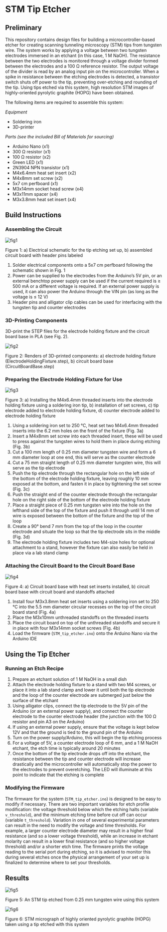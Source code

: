 # STM Tip Etcher

## Preliminary
This repository contains design files for building a microcontroller-based etcher for creating scanning tunneling microscopy (STM) tips from tungsten wire. The system works by applying a voltage between two tungsten electrodes immersed in an etchant (in this case, 1 M NaOH). The resistance between the two electrodes is monitored through a voltage divider formed between the electrodes and a 100 Ω reference resistor. The output voltage of the divider is read by an analog input pin on the microcontroller. When a spike in resistance between the etching electrodes is detected, a transistor switch shuts off power to the tip, preventing over-etching and rounding of the tip. Using tips etched via this system, high resolution STM images of highly-oriented pyrolytic graphite (HOPG) have been obtained.

The following items are required to assemble this system:

*Equipment*

- Soldering iron
- 3D-printer

*Parts (see the included Bill of Materials for sourcing)*

- Arduino Nano (x1)
- 300 Ω resistor (x1)
- 100 Ω resistor (x2)
- Green LED (x1)
- 2N3904 NPN transistor (x1)
- M4x6.4mm heat set insert (x2)
- M4x8mm set screw (x2)
- 5x7 cm perfboard (x1)
- M3x14mm socket head screw (x4)
- M3x11mm spacer (x4)
- M3x3.8mm heat set insert (x4)

## Build Instructions
### Assembling the Circuit

![fig1](/figures/Figure1.jpg)

Figure 1: a) Electrical schematic for the tip etching set up, b) assembled circuit board with header pins labeled

1. Solder electrical components onto a 5x7 cm perfboard following the schematic shown in Fig. 1
2. Power can be supplied to the electrodes from the Arduino’s 5V pin, or an external benchtop power supply
can be used if the current required is ≥ 500 mA or a different voltage is required. If an external power supply is used, it can also power the Arduino through the VIN pin (as long as the voltage is ≤ 12 V)
3. Header pins and alligator clip cables can be used for interfacing with the tungsten tip and counter electrodes

### 3D-Printing Components
3D-print the STEP files for the electrode holding fixture and the circuit board base in PLA (see Fig. 2).

![fig2](/figures/Figure2.jpg)

Figure 2: Renders of 3D-printed components: a) electrode holding fixture (ElectrodeHoldingFixture.step), b) circuit board base (CircuitBoardBase.step)

### Preparing the Electrode Holding Fixture for Use

![fig3](/figures/Figure3.jpg)

Figure 3: a) Installing the M4x6.4mm threaded inserts into the electrode holding fixture using a soldering iron tip, b) installation of set screws, c) tip electrode added to electrode holding fixture, d) counter electrode added to electrode holding fixture

1. Using a soldering iron set to 250 °C, heat set two M4x6.4mm threaded inserts into the 6.2 mm holes on the front of the fixture (Fig. 3a)
2. Insert a M4x8mm set screw into each threaded insert, these will be used to press against the tungsten wires to hold them in place during etching (Fig. 3b)
3. Cut a 100 mm length of 0.25 mm diameter tungsten wire and form a 6 mm diameter loop at one end, this will serve as the counter electrode
4. Cut a 75 mm straight length of 0.25 mm diameter tungsten wire, this will serve as the tip electrode
5. Push the tip electrode through the rectangular hole on the left side of the bottom of the electrode holding fixture, leaving roughly 10 mm exposed at the bottom, and fasten it in place by tightening the set screw (Fig. 3c)
6. Push the straight end of the counter electrode through the rectangular hole on the right side of the bottom of the electrode holding fixture
7. Place a straight piece of 0.25 mm tungsten wire into the hole on the lefthand side of the top of the fixture and push it through until 14 mm of wire is exposed between the bottom of the fixture and the top of the loop
8. Create a 90° bend 7 mm from the top of the loop in the counter electrode and situate the loop so that the tip electrode sits in the middle (Fig. 3d)
9. The electrode holding fixture includes two M4-size holes for optional attachment to a stand, however the fixture can also easily be held in place via a lab stand clamp

### Attaching the Circuit Board to the Circuit Board Base

![fig4](/figures/Figure4.jpg)

Figure 4: a) Circuit board base with heat set inserts installed, b) circuit board base with circuit board and standoffs attached

1. Install four M3x3.8mm heat set inserts using a soldering iron set to 250 °C into the 5.5 mm diameter circular recesses on the top of the circuit board stand (Fig. 4a)
2. Place the M3x10mm unthreaded standoffs on the threaded inserts
3. Place the circuit board on top of the unthreaded standoffs and secure it in place with four M3x14mm socket screws (Fig. 4b)
4. Load the firmware (`STM_tip_etcher.ino`) onto the Arduino Nano via the Arduino IDE

## Using the Tip Etcher

### Running an Etch Recipe

1. Prepare an etchant solution of 1 M NaOH in a small dish
2. Attach the electrode holding fixture to a stand with two M4 screws, or place it into a lab stand clamp and lower it until both the tip electrode and the loop of the counter electrode are submerged just below the surface of the etchant
3. Using alligator clips, connect the tip electrode to the 5V pin of the Arduino (or an external power supply), and connect the counter electrode to the counter electrode header (the junction with the 100 Ω resistor and pin A3 on the Arduino)
4. If using an external power supply, ensure that the voltage is kept below 12V and that the ground is tied to the ground pin of the Arduino
5. Turn on the power supply/Arduino, this will begin the tip etching process
6. For a voltage of 5V, a counter electrode loop of 6 mm, and a 1 M NaOH etchant, the etch time is typically around 20 minutes
7. Once the bottom of the tip electrode drops off into the etchant, the resistance between the tip and counter electrode will increase drastically and the microcontroller will automatically stop the power to the electrodes to prevent overetching. The LED will illuminate at this point to indicate that the etching is complete

### Modifying the Firmware
The firmware for the system (`STM_tip_etcher.ino`) is designed to be easy to modify if necessary. There are two important variables for etch profile modification: the voltage threshold below which the etching halts (variable `v_threshold`), and the minimum etching time before cut off can occur (variable `t_threshold`). Variation in one of several experimental parameters can result in the need to modify the voltage and time thresholds. For example, a larger counter electrode diameter may result in a higher final resistance (and so a lower voltage threshold), while an increase in etchant molarity can result in a lower final resistance (and so higher voltage threshold) and/or a shorter etch time. The firmware prints the voltage reading to the serial port during etching, so it is advised to monitor this during several etches once the physical arrangement of your set up is finalized to determine where to set your thresholds.

## Results
![fig5](/figures/Figure5.jpg)

Figure 5: An STM tip etched from 0.25 mm tungsten wire using this system

![fig6](/figures/Figure6.jpg)

Figure 6: STM micrograph of highly oriented pyrolytic graphite (HOPG) taken using a tip etched with this system
